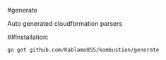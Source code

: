 #generate

Auto generated cloudformation parsers

##Installation:

```sh
go get github.com/KablamoOSS/kombustion/generate
```
